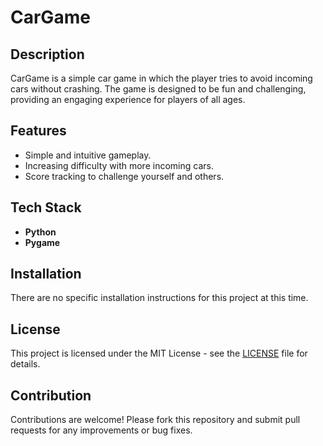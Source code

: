 # CarGame

## Description

CarGame is a simple car game in which the player tries to avoid incoming cars without crashing. The game is designed to be fun and challenging, providing an engaging experience for players of all ages.

## Features

- Simple and intuitive gameplay.
- Increasing difficulty with more incoming cars.
- Score tracking to challenge yourself and others.

## Tech Stack

- **Python**
- **Pygame**

## Installation

There are no specific installation instructions for this project at this time.

## License

This project is licensed under the MIT License - see the [LICENSE](LICENSE) file for details.

## Contribution

Contributions are welcome! Please fork this repository and submit pull requests for any improvements or bug fixes.
